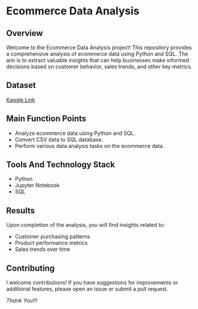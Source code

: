 # Ecommerce Data Analysis

## Overview

Welcome to the Ecommerce Data Analysis project! This repository provides a comprehensive analysis of ecommerce data using Python and SQL. The aim is to extract valuable insights that can help businesses make informed decisions based on customer behavior, sales trends, and other key metrics. 

## Dataset
[Kaggle Link](https://www.kaggle.com/datasets/devarajv88/target-dataset?select=products.csv)

## Main Function Points
- Analyze ecommerce data using Python and SQL.
- Convert CSV data to SQL database.
- Perform various data analysis tasks on the ecommerce data.

## Tools And Technology Stack
- Python
- Jupyter Notebook
- SQL

## Results
Upon completion of the analysis, you will find insights related to:

- Customer purchasing patterns
- Product performance metrics
- Sales trends over time

## Contributing 
I welcome contributions! If you have suggestions for improvements or additional features, please open an issue or submit a pull request.

*Thank You!!!*
